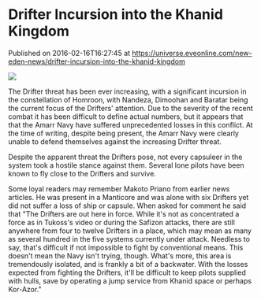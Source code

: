 # Drifter Incursion into the Khanid Kingdom
Published on 2016-02-16T16:27:45 at https://universe.eveonline.com/new-eden-news/drifter-incursion-into-the-khanid-kingdom

![](http://web.ccpgamescdn.com/newssystem/media/70009/1/sRpk2Z8oFsd7IKK1R6tcnmcTUG4YNaDdtJAGUYSSO0raAb9_FKX_BmwO50E1fdnwgJXZhBLdTXkn9Q6Wf-gJW7wVgoUt1Vgr3v2KSiKShaxYQ2AcgaNAcaZNrApPQ34GPK1ctFyK.png)

The Drifter threat has been ever increasing, with a significant incursion in the constellation of Homroon, with Nandeza, Dimoohan and Baratar being the current focus of the Drifters' attention. Due to the severity of the recent combat it has been difficult to define actual numbers, but it appears that that the Amarr Navy have suffered unprecedented losses in this conflict. At the time of writing, despite being present, the Amarr Navy were clearly unable to defend themselves against the increasing Drifter threat.

 

Despite the apparent threat the Drifters pose, not every capsuleer in the system took a hostile stance against them. Several lone pilots have been known to fly close to the Drifters and survive.

 

Some loyal readers may remember Makoto Priano from earlier news articles. He was present in a Manticore and was alone with six Drifters yet did not suffer a loss of ship or capsule. When asked for comment he said that "The Drifters are out here in force. While it's not as concentrated a force as in Tukoss's video or during the Safizon attacks, there are still anywhere from four to twelve Drifters in a place, which may mean as many as several hundred in the five systems currently under attack. Needless to say, that's difficult if not impossible to fight by conventional means. This doesn't mean the Navy isn't trying, though. What's more, this area is tremendously isolated, and is frankly a bit of a backwater. With the losses expected from fighting the Drifters, it'll be difficult to keep pilots supplied with hulls, save by operating a jump service from Khanid space or perhaps Kor-Azor."
